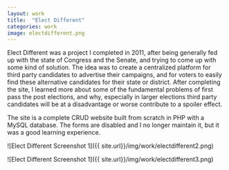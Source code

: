 ```yaml
---
layout: work
title:  "Elect Different"
categories: work
image: electdifferent.png
---
```


Elect Different was a project I completed in 2011, after being generally fed up with the state of Congress and the Senate, and trying to come up with some kind of solution. The idea was to create a centralized platform for third party candidates to advertise their campaigns, and for voters to easily find these alternative candidates for their state or district. After completing the site, I learned more about some of the fundamental problems of first pass the post elections, and why, especially in larger elections third party candidates will be at a disadvantage or worse contribute to a spoiler effect.

The site is a complete CRUD website built from scratch in PHP with a MySQL database. The forms are disabled and I no longer maintain it, but it was a good learning experience.

![Elect Different Screenshot 1]({{ site.url}}/img/work/electdifferent2.png)

![Elect Different Screenshot 1]({{ site.url}}/img/work/electdifferent3.png)
